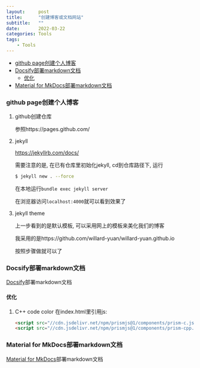```yaml
---
layout:     post
title:      "创建博客或文档网站"
subtitle:   ""
date:       2022-03-22
categories: Tools
tags:
    - Tools
---
```


<!-- TOC -->

- [github page创建个人博客](#github-page创建个人博客)
- [Docsify部署markdown文档](#docsify部署markdown文档)
  - [优化](#优化)
- [Material for MkDocs部署markdown文档](#material-for-mkdocs部署markdown文档)

<!-- /TOC -->

<a id="markdown-github-page创建个人博客" name="github-page创建个人博客"></a>
### github page创建个人博客

1. github创建仓库

   参照https://pages.github.com/

2. jekyll

   https://jekyllrb.com/docs/

   需要注意的是, 在已有仓库里初始化jekyll, cd到仓库路径下, 运行

   ```sh
   $ jekyll new . --force
   ```

   在本地运行`bundle exec jekyll server`

   在浏览器访问`localhost:4000`就可以看到效果了

3. jekyll theme

   上一步看到的是默认模板, 可以采用网上的模板来美化我们的博客

   我采用的是https://github.com/willard-yuan/willard-yuan.github.io

   按照步骤做就可以了

<a id="markdown-docsify部署markdown文档" name="docsify部署markdown文档"></a>
### Docsify部署markdown文档

[Docsify](https://docsify.js.org/#/)部署markdown文档

#### 优化

1. C++ code color
   在index.html里引用js:
   ```html
   <script src="//cdn.jsdelivr.net/npm/prismjs@1/components/prism-c.js"></script>
   <script src="//cdn.jsdelivr.net/npm/prismjs@1/components/prism-cpp.js"></script>
   ```

<a id="markdown-material-for-mkdocs部署markdown文档" name="material-for-mkdocs部署markdown文档"></a>
### Material for MkDocs部署markdown文档

[Material for MkDocs](https://squidfunk.github.io/mkdocs-material/)部署markdown文档